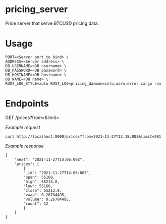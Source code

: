 # pricing_server

Price server that serve _BTCUSD_ pricing data.

# Usage

```
PORT=<Server port to bind> \
ADDRESS=<Server address> \
DB_USERNAME=<DB username> \
DB_PASSWORD=<DB password> \
DB_HOSTNAME=<DB hostname> \
DB_NAME=<DB name> \
RUST_LOG_STYLE=auto RUST_LOG=pricing_daemon=info,warn,error cargo run
```

# Endpoints

GET /prices?from=<From date>&limit=<maximum number of results to response>

_Example request_

```
curl http://localhost:8000/prices?from=2021-11-27T13:18:00Z&limit=201
```

_Example response_

```
{
    "next": "2021-11-27T14:06:00Z",
    "prices": [
        {
        "_id": "2021-11-27T14:06:00Z",
        "open": 55160,
        "high": 55213.8,
        "low": 55160,
        "close": 55213.8,
        "vwap": 0.26784495,
        "volume": 0.26784495,
        "count": 12
        }
    ]
}
```
